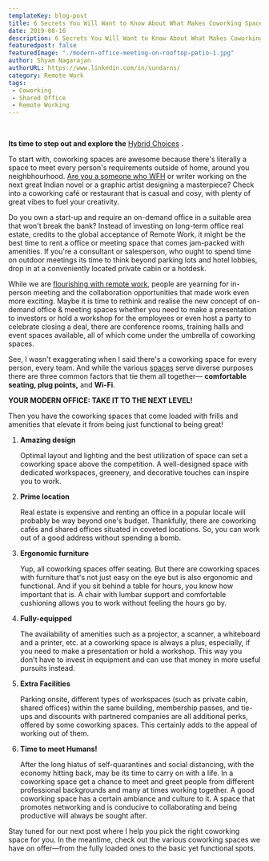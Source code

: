 ```yaml
---
templateKey: blog-post
title: 6 Secrets You Will Want to Know About What Makes Coworking Spaces Great
date: 2019-08-16
description: 6 Secrets You Will Want to Know About What Makes Coworking Spaces Great
featuredpost: false
featuredImage: "./modern-office-meeting-on-rooftop-patio-1.jpg"
author: Shyam Nagarajan
authorURL: https://www.linkedin.com/in/sundarns/
category: Remote Work
tags:
 - Coworking
 - Shared Office
 - Remote Working
---
```


<!--StartFragment-->
<br/>

**Its time to step out and explore the** [Hybrid Choices](https://gofloaters.com/blog/top-5-coworking-trends-in-2021-as-per-experts/) **.**

To start with, coworking spaces are awesome because there&#39;s literally a space to meet every person&#39;s requirements outside of home, around you neighbhourhood. [Are you a someone who WFH](https://gofloaters.com/blog/founders-unbound-wfh-jobs-go-beyond-programming/) or writer working on the next great Indian novel or a graphic artist designing a masterpiece? Check into a coworking café or restaurant that is casual and cosy, with plenty of great vibes to fuel your creativity.

Do you own a start-up and require an on-demand office in a suitable area that won&#39;t break the bank? Instead of investing on long-term office real estate, credits to the global acceptance of Remote Work, it might be the best time to rent a office or meeting space that comes jam-packed with amenities. If you&#39;re a consultant or salesperson, who ought to spend time on outdoor meetings its time to think beyond parking lots and hotel lobbies, drop in at a conveniently located private cabin or a hotdesk.

While we are [flourishing with remote work](https://gofloaters.com/blog/10-powerful-quotes-on-remote-working/), people are yearning for in-person meeting and the collaboration opportunities that made work even more exciting. Maybe it is time to rethink and realise the new concept of on-demand office &amp; meeting spaces whether you need to make a presentation to investors or hold a workshop for the employees or even host a party to celebrate closing a deal, there are conference rooms, training halls and event spaces available, all of which come under the umbrella of coworking spaces.

See, I wasn&#39;t exaggerating when I said there&#39;s a coworking space for every person, every team. And while the various [spaces](https://gofloaters.com/office-spaces-for-rent-in-new-delhi/) serve diverse purposes there are three common factors that tie them all together— **comfortable seating, plug points,**  and  **Wi-Fi**.

**YOUR MODERN OFFICE: TAKE IT TO THE NEXT LEVEL!**

Then you have the coworking spaces that come loaded with frills and amenities that elevate it from being just functional to being great!

1. **Amazing design**

    Optimal layout and lighting and the best utilization of space can set a coworking space above the competition. A well-designed space with dedicated workspaces, greenery, and decorative touches can inspire you to work.

2. **Prime location**

    Real estate is expensive and renting an office in a popular locale will probably be way beyond one&#39;s budget. Thankfully, there are coworking cafés and shared offices situated in coveted locations. So, you can work out of a good address without spending a bomb.

3. **Ergonomic furniture**

    Yup, all coworking spaces offer seating. But there are coworking spaces with furniture that&#39;s not just easy on the eye but is also ergonomic and functional. And if you sit behind a table for hours, you know how important that is. A chair with lumbar support and comfortable cushioning allows you to work without feeling the hours go by.

4. **Fully-equipped**

    The availability of amenities such as a projector, a scanner, a whiteboard and a printer, etc. at a coworking space is always a plus, especially, if you need to make a presentation or hold a workshop. This way you don&#39;t have to invest in equipment and can use that money in more useful pursuits instead.

5. **Extra Facilities**

    Parking onsite, different types of workspaces (such as private cabin, shared offices) within the same building, membership passes, and tie-ups and discounts with partnered companies are all additional perks, offered by some coworking spaces. This certainly adds to the appeal of working out of them.

6. **Time to meet Humans!**

    After the long hiatus of self-quarantines and social distancing, with the economy hitting back, may be its time to carry on with a life. In a coworking space get a chance to meet and greet people from different professional backgrounds and many at times working together. A good coworking space has a certain ambiance and culture to it. A space that promotes networking and is conducive to collaborating and being productive will always be sought after.

Stay tuned for our next post where I help you pick the right coworking space for you. In the meantime, check out the various coworking spaces we have on offer—from the fully loaded ones to the basic yet functional spots.

<!--EndFragment-->

